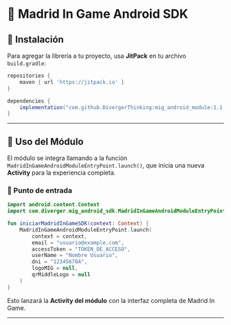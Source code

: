 # 📌 Madrid In Game Android SDK

## 🚀 Instalación

Para agregar la librería a tu proyecto, usa **JitPack** en tu archivo `build.gradle`:

```gradle
repositories {
    maven { url 'https://jitpack.io' }
}

dependencies {
    implementation("com.github.DivergerThinking:mig_android_module:1.1.6")
}
```

---

## 📌 Uso del Módulo

El módulo se integra llamando a la función `MadridInGameAndroidModuleEntryPoint.launch()`, que inicia una nueva **Activity** para la experiencia completa.

### **📌 Punto de entrada**

```kotlin
import android.content.Context
import com.diverger.mig_android_sdk.MadridInGameAndroidModuleEntryPoint

fun iniciarMadridInGameSDK(context: Context) {
    MadridInGameAndroidModuleEntryPoint.launch(
        context = context,
        email = "usuario@example.com",
        accessToken = "TOKEN_DE_ACCESO",
        userName = "Nombre Usuario",
        dni = "12345678A",
        logoMIG = null,
        qrMiddleLogo = null
    )
}
```

Esto lanzará la **Activity del módulo** con la interfaz completa de Madrid In Game.

---
